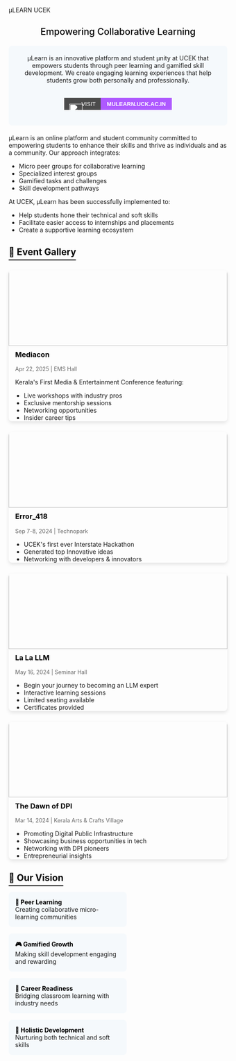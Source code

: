 µLEARN UCEK

## <span style="color: black; font-weight: 500;text-align: center; display:block;">Empowering Collaborative Learning</span>

<div style="background: #f5f9fc; padding: 20px; border-radius: 8px; margin: 20px 0; text-align: center; display:flex; flex-direction:column; align-items:center;">
µLearn is an innovative platform and student µnity at UCEK that empowers students through peer learning and gamified skill development. We create engaging learning experiences that help students grow both personally and professionally.

<a href="https://mulearn.uck.ac.in/" style="text-decoration: none; font-family: sans-serif; margin:2rem 0 1rem 0;">
  <span style="display: inline-flex; height: 28px; overflow: hidden; font-size: 13px; font-weight: bold; text-transform: uppercase;">
    <span style="background-color: #4b4b4b; color: white; display: flex; align-items: center; padding: 0 12px; font-weight:500;">
      <img src='/logos/mulearn.png' alt="µLearn Logo" style="height: 30px; margin-right: -2px; filter: brightness(0) invert(1); margin-top:1.8rem" />
      Visit
    </span>
    <span style="background-color:#ae59ff; color: white; display: flex; align-items: center; padding: 0 14px; font-weight:700; ">
      mulearn.uck.ac.in
    </span>
  </span>
</a>


</div>

µLearn is an online platform and student community committed to empowering students to enhance their skills and thrive as individuals and as a community. Our approach integrates:
- Micro peer groups for collaborative learning
- Specialized interest groups
- Gamified tasks and challenges
- Skill development pathways

At UCEK, µLearn has been successfully implemented to:
- Help students hone their technical and soft skills
- Facilitate easier access to internships and placements
- Create a supportive learning ecosystem

## <span style="color: black; border-bottom: 2px solid black; padding-bottom: 5px;">🌟 Event Gallery</span>

<div style="display: grid; grid-template-columns: repeat(auto-fill, minmax(300px, 1fr)); gap: 25px; margin: 30px 0;">

<div style="border-radius: 8px; overflow: hidden; box-shadow: 0 4px 8px rgba(0,0,0,0.1);">
<img src="/clubs/mediacon.jpg" alt="Mediacon 2025" style="width: 100%;margin:-26px 0px 10px 0px; height: 200px; object-fit: cover; object-position:50% -3.4rem">
<div style="padding:0px 15px;">
<h3 style="margin-top: 0; color: black;">Mediacon</h3>
<p style="color: #666; font-size: 0.9em;">Apr 22, 2025 | EMS Hall</p>
<p>Kerala's First Media & Entertainment Conference featuring:</p>
<ul style="padding-left: 20px; margin-bottom: 0;">
<li>Live workshops with industry pros</li>
<li>Exclusive mentorship sessions</li>
<li>Networking opportunities</li>
<li>Insider career tips</li>
</ul>
</div>
</div>

<div style="border-radius: 8px; overflow: hidden; box-shadow: 0 4px 8px rgba(0,0,0,0.1);">
<img src="/clubs/error418-hackathon.png" alt="Error_418 2024" style="width: 100%;margin:-26px 0px 10px 0px; height: 200px; object-fit: cover; object-position:50% 1.5rem;">
<div style="padding:0px 15px;">
<h3 style="margin-top: 0; color: black;">Error_418</h3>
<p style="color: #666; font-size: 0.9em;">Sep 7-8, 2024 | Technopark</p>
<ul style="padding-left: 20px; margin-bottom: 0;">
<li>UCEK's first ever Interstate Hackathon</li>
<li>Generated top Innovative ideas</li>
<li>Networking with developers & innovators</li>
</ul>
</div>
</div>

<div style="border-radius: 8px; overflow: hidden; box-shadow: 0 4px 8px rgba(0,0,0,0.1);">
<img src="/clubs/lalallm.jpg" alt="La La LLM 2024" style="width: 100%;margin:-26px 0px 10px 0px; height: 200px; object-fit: cover; object-position:50% 12px;">
<div style="padding:0px 15px;">
<h3 style="margin-top: 0; color: black;">La La LLM</h3>
<p style="color: #666; font-size: 0.9em;">May 16, 2024 | Seminar Hall</p>
<ul style="padding-left: 20px; margin-bottom: 0;">
<li>Begin your journey to becoming an LLM expert</li>
<li>Interactive learning sessions</li>
<li>Limited seating available</li>
<li>Certificates provided</li>
</ul>
</div>
</div>

<div style="border-radius: 8px; overflow: hidden; box-shadow: 0 4px 8px rgba(0,0,0,0.1);">
<img src="/clubs/dwanofdpi.jpg" alt="The Dawn of DPI 2024" style="width: 100%;margin:-26px 0px 10px 0px; height: 200px; object-fit: cover; object-position:50% -2.65rem;">
<div style="padding:0px 15px;">
<h3 style="margin-top: 0; color: black;">The Dawn of DPI</h3>
<p style="color: #666; font-size: 0.9em;">Mar 14, 2024 | Kerala Arts & Crafts Village</p>
<ul style="padding-left: 20px; margin-bottom: 0;">
<li>Promoting Digital Public Infrastructure</li>
<li>Showcasing business opportunities in tech</li>
<li>Networking with DPI pioneers</li>
<li>Entrepreneurial insights</li>
</ul>
</div>
</div>

</div>

## <span style="color: black; border-bottom: 2px solid black; padding-bottom: 5px;">🔭 Our Vision</span>

<div style="display: flex; flex-wrap: wrap; justify-content: space-between; margin: 20px 0;">
<div style="width: 48%; background: #f5f9fc; padding: 15px; border-radius: 8px; margin-bottom: 15px;">
<strong style="color: black;">👥 Peer Learning</strong><br>
Creating collaborative micro-learning communities
</div>

<div style="width: 48%; background: #f5f9fc; padding: 15px; border-radius: 8px; margin-bottom: 15px;">
<strong style="color: black;">🎮 Gamified Growth</strong><br>
Making skill development engaging and rewarding
</div>

<div style="width: 48%; background: #f5f9fc; padding: 15px; border-radius: 8px; margin-bottom: 15px;">
<strong style="color: black;">💼 Career Readiness</strong><br>
Bridging classroom learning with industry needs
</div>

<div style="width: 48%; background: #f5f9fc; padding: 15px; border-radius: 8px; margin-bottom: 15px;">
<strong style="color: black;">🌱 Holistic Development</strong><br>
Nurturing both technical and soft skills
</div>
</div>